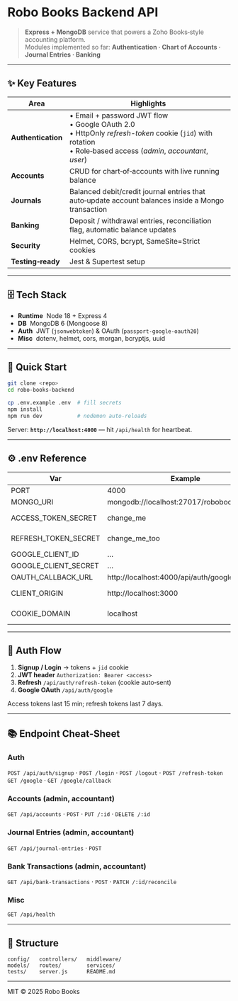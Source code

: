 
# Robo Books Backend API  
> **Express + MongoDB** service that powers a Zoho Books‑style accounting platform.  
> Modules implemented so far: **Authentication · Chart of Accounts · Journal Entries · Banking**

---

## ✨ Key Features
| Area | Highlights |
|------|------------|
| **Authentication** | • Email + password JWT flow<br>• Google OAuth 2.0<br>• HttpOnly *refresh-token* cookie (`jid`) with rotation<br>• Role‑based access (*admin*, *accountant*, *user*) |
| **Accounts** | CRUD for chart‑of‑accounts with live running balance |
| **Journals** | Balanced debit/credit journal entries that auto‑update account balances inside a Mongo transaction |
| **Banking** | Deposit / withdrawal entries, reconciliation flag, automatic balance updates |
| **Security** | Helmet, CORS, bcrypt, SameSite=Strict cookies |
| **Testing‑ready** | Jest & Supertest setup |

---

## 🗄️ Tech Stack
- **Runtime**  Node 18 + Express 4  
- **DB**  MongoDB 6 (Mongoose 8)  
- **Auth**  JWT (`jsonwebtoken`) & OAuth (`passport-google-oauth20`)  
- **Misc**  dotenv, helmet, cors, morgan, bcryptjs, uuid

---

## 🚀 Quick Start

```bash
git clone <repo>
cd robo-books-backend

cp .env.example .env  # fill secrets
npm install
npm run dev           # nodemon auto‑reloads
```

Server: **`http://localhost:4000`** — hit `/api/health` for heartbeat.

---

## ⚙️ .env Reference
| Var | Example | Description |
|-----|---------|-------------|
| PORT | 4000 | (optional) |
| MONGO_URI | mongodb://localhost:27017/robobooks | |
| ACCESS_TOKEN_SECRET | change_me | Access‑JWT secret |
| REFRESH_TOKEN_SECRET | change_me_too | Refresh‑JWT secret |
| GOOGLE_CLIENT_ID | … | OAuth |
| GOOGLE_CLIENT_SECRET | … | OAuth |
| OAUTH_CALLBACK_URL | http://localhost:4000/api/auth/google/callback | |
| CLIENT_ORIGIN | http://localhost:3000 | CORS allow‑origin |
| COOKIE_DOMAIN | localhost | Domain for cookies |

---

## 🔑 Auth Flow
1. **Signup / Login** → tokens + `jid` cookie  
2. **JWT header** `Authorization: Bearer <access>`  
3. **Refresh** `/api/auth/refresh-token` (cookie auto‑sent)  
4. **Google OAuth** `/api/auth/google`

Access tokens last 15 min; refresh tokens last 7 days.

---

## 📚 Endpoint Cheat‑Sheet

### Auth
`POST /api/auth/signup` · `POST /login` · `POST /logout` · `POST /refresh-token`  
`GET /google` · `GET /google/callback`

### Accounts (admin, accountant)
`GET /api/accounts` · `POST` · `PUT /:id` · `DELETE /:id`

### Journal Entries (admin, accountant)
`GET /api/journal-entries` · `POST`

### Bank Transactions (admin, accountant)
`GET /api/bank-transactions` · `POST` · `PATCH /:id/reconcile`

### Misc
`GET /api/health`

---

## 📂 Structure
```
config/   controllers/   middleware/
models/   routes/        services/
tests/    server.js      README.md
```

---

MIT © 2025 Robo Books
